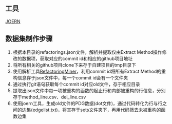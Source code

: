 ## 工具
[JOERN](https://docs.joern.io/home/)

## 数据集制作步骤
1. 根据本目录的refactorings.json文件，解析并提取仅由Extract Method操作修改的数据项，获取对应的commit id和相应的github项目地址
2. 将所有相关的github项目clone下来存于自建项目的tmp目录下
3. 使用解析工具[RefactoringMiner](https://github.com/tsantalis/RefactoringMiner)，利用commit id将所有Extract Method的重构信息存于json文件中，每一个commit id会有一个文件夹
4. 通过执行git语句获取每个commit id对应old文件，存于相应目录
5. 提取出json文件中每一项被重构的函数的起止行和内部被重构的行信息，分别存于method_line.csv、del_line.csv
6. 使用joern工具，生成old文件的PDG数据(dot文件)，通过代码转化为行与行之间的边集(edgelist.txt)，将其存于sets文件夹下，再用代码筛去未被重构的函数边集

